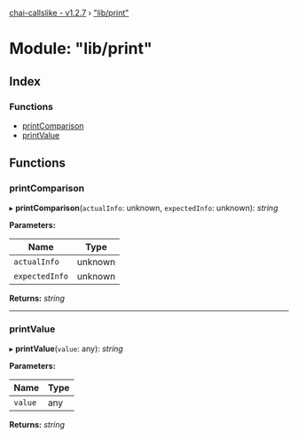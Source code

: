[chai-callslike - v1.2.7](../README.md) › ["lib/print"](_lib_print_.md)

# Module: "lib/print"

## Index

### Functions

* [printComparison](_lib_print_.md#printcomparison)
* [printValue](_lib_print_.md#printvalue)

## Functions

###  printComparison

▸ **printComparison**(`actualInfo`: unknown, `expectedInfo`: unknown): *string*

**Parameters:**

Name | Type |
------ | ------ |
`actualInfo` | unknown |
`expectedInfo` | unknown |

**Returns:** *string*

___

###  printValue

▸ **printValue**(`value`: any): *string*

**Parameters:**

Name | Type |
------ | ------ |
`value` | any |

**Returns:** *string*
